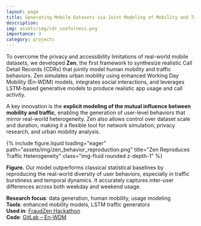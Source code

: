 ```yaml
---
layout: page
title: Generating Mobile Datasets via Joint Modeling of Mobility and Traffic
description: 
img: assets/img/cdr_usefulness.png
importance: 3
category: projects
---
```


To overcome the privacy and accessibility limitations of real-world mobile datasets, we developed **Zen**, the first framework to synthesize realistic Call Detail Records (CDRs) that jointly model human mobility and traffic behaviors. Zen simulates urban mobility using enhanced Working Day Mobility (En-WDM) models, integrates social interactions, and leverages LSTM-based generative models to produce realistic app usage and call activity.

A key innovation is the **explicit modeling of the mutual influence between mobility and traffic**, enabling the generation of user-level behaviors that mirror real-world heterogeneity. Zen also allows control over dataset scale and duration, making it a flexible tool for network simulation, privacy research, and urban mobility analysis.

<div class="row align-items-center">
  <div class="col-md-6 mt-3 mt-md-0">
    {% include figure.liquid 
      loading="eager" 
      path="assets/img/zen_behavior_reproduction.png" 
      title="Zen Reproduces Traffic Heterogeneity" 
      class="img-fluid rounded z-depth-1" %}
  </div>
  <div class="col-md-6 mt-3 mt-md-0">
    <p class="mb-2">
      <strong>Figure.</strong> Our model outperforms classical statistical baselines by reproducing the real-world diversity of user behaviors, especially in traffic burstiness and temporal dynamics. It accurately captures inter-user differences across both weekday and weekend usage.
    </p>
  </div>
</div>

**Research focus**: data generation, human mobility, usage modeling  
**Tools**: enhanced mobility models, LSTM traffic generators  
**Used in**: [FraudZen Hackathon](https://aj-kouam.github.io/fraudzen-hackathon/)  
**Code**: [GitLab – En-WDM](https://gitlab.inria.fr/simbox-fraud-mitigation/legitimate-mobile-datasets-generation/en-wdm)
